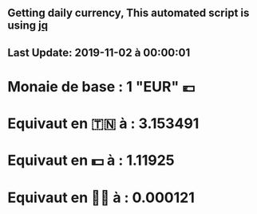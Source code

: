 ## Getting daily currency, This automated script is using [jq](https://stedolan.github.io/jq/)
## Last Update:  2019-11-02 à 00:00:01
 # Monaie de base : 1 "EUR" 💶 
 # Equivaut en 🇹🇳 à :  3.153491 
 # Equivaut en 💵 à : 1.11925
 # Equivaut en 🐱‍💻 à :  0.000121
